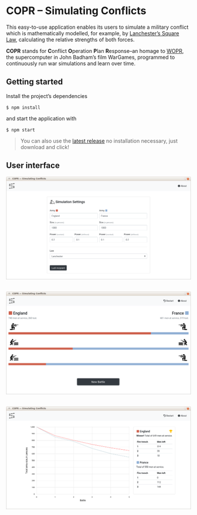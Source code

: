 # COPR – Simulating Conflicts

This easy-to-use application enables its users to simulate a military conflict which is mathematically modelled, for example, by [Lanchester’s Square Law](https://en.wikipedia.org/wiki/Lanchester%27s_laws), calculating the relative strengths of both forces.

**COPR** stands for **C**onflict **O**peration **P**lan **R**esponse–an homage to [WOPR](https://www.youtube.com/watch?v=iRsycWRQrc8), the supercomputer in John Badham’s film WarGames, programmed to continuously run war simulations and learn over time.


## Getting started

Install the project’s dependencies

```
$ npm install
```

and start the application with

```
$ npm start
```

> You can also use the [latest release](https://github.com/cosimwue/copr/releases) no installation necessary, just download and click!


## User interface

<img src="docs/home-border.png" style="margin-bottom: 30px;">

<img src="docs/game-fire-border.png" style="margin-bottom: 30px;">

<img src="docs/result-1-border.png">
